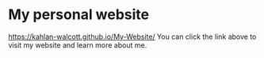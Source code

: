 # My personal website
https://kahlan-walcott.github.io/My-Website/
You can click the link above to visit my website and learn more about me.

